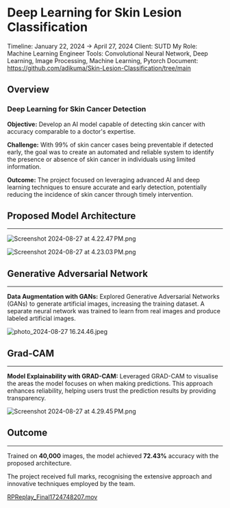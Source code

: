 # Deep Learning for Skin Lesion Classification

Timeline: January 22, 2024 → April 27, 2024
Client: SUTD
My Role: Machine Learning Engineer
Tools: Convolutional Neural Network, Deep Learning, Image Processing, Machine Learning, Pytorch
Document: https://github.com/adikuma/Skin-Lesion-Classification/tree/main

## Overview

### **Deep Learning for Skin Cancer Detection**

**Objective:** Develop an AI model capable of detecting skin cancer with accuracy comparable to a doctor's expertise.

**Challenge:** With 99% of skin cancer cases being preventable if detected early, the goal was to create an automated and reliable system to identify the presence or absence of skin cancer in individuals using limited information.

**Outcome:** The project focused on leveraging advanced AI and deep learning techniques to ensure accurate and early detection, potentially reducing the incidence of skin cancer through timely intervention.

## Proposed Model Architecture

---

![Screenshot 2024-08-27 at 4.22.47 PM.png](Deep%20Learning%20for%20Skin%20Lesion%20Classification%207da844f5134941638e3f3b1dc28b745c/Screenshot_2024-08-27_at_4.22.47_PM.png)

![Screenshot 2024-08-27 at 4.23.03 PM.png](Deep%20Learning%20for%20Skin%20Lesion%20Classification%207da844f5134941638e3f3b1dc28b745c/Screenshot_2024-08-27_at_4.23.03_PM.png)

## Generative Adversarial Network

---

**Data Augmentation with GANs:** Explored Generative Adversarial Networks (GANs) to generate artificial images, increasing the training dataset. A separate neural network was trained to learn from real images and produce labeled artificial images.

![photo_2024-08-27 16.24.46.jpeg](Deep%20Learning%20for%20Skin%20Lesion%20Classification%207da844f5134941638e3f3b1dc28b745c/photo_2024-08-27_16.24.46.jpeg)

## Grad-CAM

---

**Model Explainability with GRAD-CAM:** Leveraged GRAD-CAM to visualise the areas the model focuses on when making predictions. This approach enhances reliability, helping users trust the prediction results by providing transparency.

![Screenshot 2024-08-27 at 4.29.45 PM.png](Deep%20Learning%20for%20Skin%20Lesion%20Classification%207da844f5134941638e3f3b1dc28b745c/Screenshot_2024-08-27_at_4.29.45_PM.png)

## Outcome

---

Trained on **40,000** images, the model achieved **72.43%** accuracy with the proposed architecture.

The project received full marks, recognising the extensive approach and innovative techniques employed by the team.

[RPReplay_Final1724748207.mov](Deep%20Learning%20for%20Skin%20Lesion%20Classification%207da844f5134941638e3f3b1dc28b745c/RPReplay_Final1724748207.mov)